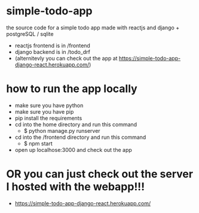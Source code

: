 # simple-todo-app
the source code for a simple todo app made with reactjs and django + postgreSQL / sqlite
- reactjs frontend is in /frontend
- django backend is in /todo_drf 
- (alternitevly you can check out the app at https://simple-todo-app-django-react.herokuapp.com/)

# how to run the app locally
- make sure you have python
- make sure you have pip
- pip install the requirements
- cd into the home directory and run this command
  - $ python manage.py runserver
- cd into the /frontend directory and run this command
  - $ npm start
- open up localhose:3000 and check out the app

# OR you can just check out the server I hosted with the webapp!!!
  - https://simple-todo-app-django-react.herokuapp.com/
